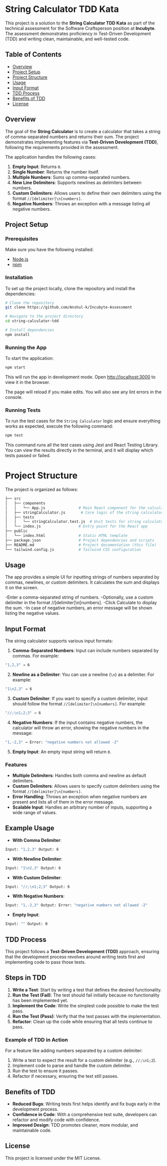 # String Calculator TDD Kata

This project is a solution to the **String Calculator TDD Kata** as part of the technical assessment for the Software Craftsperson position at **Incubyte**. The assessment demonstrates proficiency in Test-Driven Development (TDD) and writing clean, maintainable, and well-tested code.

## Table of Contents

- [Overview](#overview)
- [Project Setup](#project-setup)
- [Project Structure](#project-structure)
- [Usage](#usage)
- [Input Format](#input-format)
- [TDD Process](#tdd-process)
- [Benefits of TDD](#benefits-of-tdd)
- [License](#license)

## Overview

The goal of the **String Calculator** is to create a calculator that takes a string of comma-separated numbers and returns their sum. The project demonstrates implementing features via **Test-Driven Development (TDD)**, following the requirements provided in the assessment.

The application handles the following cases:
1. **Empty Input**: Returns `0`.
2. **Single Number**: Returns the number itself.
3. **Multiple Numbers**: Sums up comma-separated numbers.
4. **New Line Delimiters**: Supports newlines as delimiters between numbers.
5. **Custom Delimiters**: Allows users to define their own delimiters using the format `//[delimiter]\n[numbers]`.
6. **Negative Numbers**: Throws an exception with a message listing all negative numbers.

## Project Setup

### Prerequisites

Make sure you have the following installed:
- [Node.js](https://nodejs.org/en/download/)
- [npm](https://www.npmjs.com/)

### Installation

To set up the project locally, clone the repository and install the dependencies:

```bash
# Clone the repository
git clone https://github.com/Anshul-k/Incubyte-Assessment

# Navigate to the project directory
cd string-calculator-tdd

# Install dependencies
npm install
```

### Running the App

To start the application:

```bash
npm start
```

This will run the app in development mode. Open [http://localhost:3000](http://localhost:3000) to view it in the browser.

The page will reload if you make edits. You will also see any lint errors in the console.

### Running Tests

To run the test cases for the `String Calculator` logic and ensure everything works as expected, execute the following command:

```bash
npm test
```

This command runs all the test cases using Jest and React Testing Library. You can view the results directly in the terminal, and it will display which tests passed or failed.

# Project Structure

The project is organized as follows:

```bash
├── src
│   ├── components
│   │   └── App.js               # Main React component for the calculator UI
│   ├── stringCalculator.js       # Core logic of the string calculator
│   ├── tests
│   │   └── stringCalculator.test.js  # Unit tests for string calculator
│   └── index.js                 # Entry point for the React app
├── public
│   └── index.html               # Static HTML template
├── package.json                 # Project dependencies and scripts
├── README.md                    # Project documentation (this file)
└── tailwind.config.js           # Tailwind CSS configuration
```

## Usage
The app provides a simple UI for inputting strings of numbers separated by commas, newlines, or custom delimiters. It calculates the sum and displays it on the screen.

-Enter a comma-separated string of numbers.
-Optionally, use a custom delimiter in the format //[delimiter]\n[numbers].
-Click Calculate to display the sum.
-In case of negative numbers, an error message will be shown listing the negative values.

## Input Format
The string calculator supports various input formats:

1. **Comma-Separated Numbers**: Input can include numbers separated by commas. For example:

```bash
"1,2,3" → 6
```

2. **Newline as a Delimiter**: You can use a newline (`\n`) as a delimiter. For example:
```bash
"1\n2,3" → 6
```

3. **Custom Delimiter**: If you want to specify a custom delimiter, input should follow the format `//[delimiter]\n[numbers]`. For example:
```bash
"//;\n1;2;3" → 6
```

4. **Negative Numbers**: If the input contains negative numbers, the calculator will throw an error, showing the negative numbers in the message:
```bash
"1,-2,3" → Error: "negative numbers not allowed -2"
```

5. **Empty Input**: An empty input string will return `0`.

### Features

- **Multiple Delimiters**: Handles both comma and newline as default delimiters.
- **Custom Delimiters**: Allows users to specify custom delimiters using the format `//[delimiter]\n[numbers]`.
- **Error Handling**: Throws an exception when negative numbers are present and lists all of them in the error message.
- **Scalable Input**: Handles an arbitrary number of inputs, supporting a wide range of values.

## Example Usage

- **With Comma Delimiter**:
```bash
Input: "1,2,3" Output: 6
```
- **With Newline Delimiter**:
```bash
Input: "1\n2,3" Output: 6
```
- **With Custom Delimiter**:
```bash
Input: "//;\n1;2;3" Output: 6
```
- **With Negative Numbers**:
```bash
Input: "1,-2,3" Output: Error: "negative numbers not allowed -2"
```
- **Empty Input**:
```bash
Input: "" Output: 0
```

## TDD Process

This project follows a **Test-Driven Development (TDD)** approach, ensuring that the development process revolves around writing tests first and implementing code to pass those tests.

## Steps in TDD

1. **Write a Test**: Start by writing a test that defines the desired functionality.
2. **Run the Test (Fail)**: The test should fail initially because no functionality has been implemented yet.
3. **Implement the Code**: Write the simplest code possible to make the test pass.
4. **Run the Test (Pass)**: Verify that the test passes with the implementation.
5. **Refactor**: Clean up the code while ensuring that all tests continue to pass.

### Example of TDD in Action

For a feature like adding numbers separated by a custom delimiter:

1. Write a test to expect the result for a custom delimiter (e.g., `//;\n1;2`).
2. Implement code to parse and handle the custom delimiter.
3. Run the test to ensure it passes.
4. Refactor if necessary, ensuring the test still passes.

## Benefits of TDD

- **Reduced Bugs**: Writing tests first helps identify and fix bugs early in the development process.
- **Confidence in Code**: With a comprehensive test suite, developers can refactor and modify code with confidence.
- **Improved Design**: TDD promotes cleaner, more modular, and maintainable code.

## License

This project is licensed under the MIT License.
